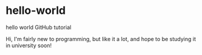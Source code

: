 # hello-world
hello world GitHub tutorial

Hi, I'm fairly new to programming, but like it a lot, and hope to be studying it in university soon!
